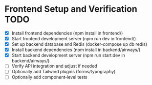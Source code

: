 # Frontend Setup and Verification TODO

- [x] Install frontend dependencies (npm install in frontend/)
- [x] Start frontend development server (npm run dev in frontend/)
- [x] Set up backend database and Redis (docker-compose up db redis)
- [x] Install backend dependencies (npm install in backend/airways/)
- [x] Start backend development server (npm run start:dev in backend/airways/)
- [ ] Verify API integration and adjust if needed
- [ ] Optionally add Tailwind plugins (forms/typography)
- [ ] Optionally add component-level tests
